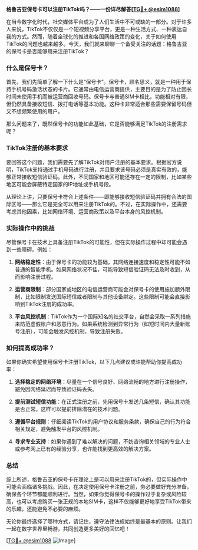 **格鲁吉亚保号卡可以注册TikTok吗？——一份详尽解答[[TG💪+ @esim1088](https://t.me/s/esim1088)]**

在当今数字化时代，社交媒体平台成为了人们生活中不可或缺的一部分。对于许多人来说，TikTok不仅仅是一个短视频分享平台，更是一种生活方式、一种表达自我的方式。然而，随着全球化的推进和各国网络政策的变化，关于如何使用TikTok的问题也越来越多。今天，我们就来聊聊一个备受关注的话题：格鲁吉亚的保号卡是否能够用来注册TikTok？

### 什么是保号卡？

首先，我们先简单了解一下什么是“保号卡”。保号卡，顾名思义，就是一种用于保持手机号码激活状态的卡片。它通常由电信运营商提供，主要目的是为了防止因长时间未使用手机而被运营商回收号码。保号卡与普通SIM卡相比，功能相对有限，但仍然具备接收短信、拨打电话等基本功能。这种卡非常适合那些需要保留号码但又不想频繁使用的用户。

那么问题来了，既然保号卡的功能如此基础，它是否能够满足TikTok的注册需求呢？

### TikTok注册的基本要求

要回答这个问题，我们需要先了解TikTok对用户注册的基本要求。根据官方说明，TikTok支持通过手机号码进行注册，并且要求该号码必须是真实有效的，能够正常接收短信验证码。此外，不同国家和地区可能还存在一定的限制，比如某些地区可能会屏蔽特定国家的IP地址或手机号段。

从理论上讲，只要保号卡符合上述条件——即能够接收短信验证码并拥有合法的国际区号——那么它是完全可以用来注册TikTok的。不过，在实际操作中，还需要考虑其他因素，比如网络环境、运营商政策以及平台本身的风控机制。

### 实际操作中的挑战

尽管保号卡在技术上具备注册TikTok的可能性，但在实际操作过程中却可能会遇到一些障碍。例如：

1. **网络稳定性**：由于保号卡的功能较为基础，其网络连接速度和稳定性可能不如普通的智能手机。如果网络状况不佳，可能导致短信验证码无法及时收到，从而影响注册过程。
   
2. **运营商限制**：部分国家或地区的电信运营商可能会对保号卡的使用施加额外限制，比如限制发送国际短信或者限制与其他设备绑定。这些限制可能会直接影响到TikTok注册的成功率。

3. **平台风控机制**：TikTok作为一个国际知名的社交平台，自然会采取一系列措施来防范虚假账户和恶意行为。如果系统检测到异常行为（如短时间内大量新账号注册），可能会触发风控机制，导致注册失败。

### 如何提高成功率？

如果你确实希望使用保号卡注册TikTok，以下几点建议或许能帮助你提高成功率：

1. **选择稳定的网络环境**：尽量在一个信号良好、网络流畅的地方进行注册操作，避免因网络延迟而导致验证码丢失。

2. **提前测试短信功能**：在正式注册之前，先用保号卡发送几条短信，确认其功能是否正常。这样可以提前排除潜在的技术问题。

3. **遵循平台规则**：仔细阅读TikTok的用户协议和服务条款，确保自己的行为符合相关规定，避免触发平台的风控机制。

4. **寻求专业支持**：如果你遇到了难以解决的问题，不妨咨询相关领域的专业人士或参考网上已有的经验分享，也许能找到更高效的解决方案。

### 总结

综上所述，格鲁吉亚的保号卡在理论上是可以用来注册TikTok的，但实际操作中可能会面临诸多挑战。因此，在决定使用保号卡注册之前，务必要做好充分准备，确保各个环节都能顺利进行。当然，如果你觉得保号卡的操作过于复杂或风险较高，也可以考虑购买一张正规的本地SIM卡，这样不仅能够更好地享受TikTok带来的乐趣，还能避免不必要的麻烦。

无论你最终选择了哪种方式，请记住，遵守法律法规始终是最基本的原则。让我们一起在数字世界里畅游，共同创造更多美好的回忆吧！

[[TG💪+ @esim1088](https://t.me/s/esim1088) ![Image](https://i.postimg.cc/4NQfJmqS/Snipaste-2025-05-13-00-14-12.png)]